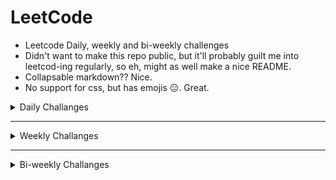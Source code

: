 # LeetCode 

- Leetcode Daily, weekly and bi-weekly challenges 
- Didn't want to make this repo public, but it'll probably guilt me into leetcod-ing regularly, so eh, might as well make a nice README.
- Collapsable markdown?? Nice.
- No support for css, but has emojis :expressionless:. Great. 

<!-------------- Daily challanges  ------------>

<details>
<summary>Daily Challanges </summary>

# Daily Challange 2021

*
   <details>
   <summary>Feb 2021 </summary>

   ## February 2021

   *
      <details>
      <summary> Feb 1: Number of 1 Bits</summary>

      ### 191. Number of 1 Bits
      
      A function that takes an unsigned integer and returns the number of '1' bits it has (also known as the Hamming weight).

      Click [here](https://leetcode.com/problems/number-of-1-bits/) for more details

      </details>

   *
      <details>
      <summary> Feb 2: Trimming a binary tree</summary>

      ### 669. Trimming a binary tree 

      Given the `root` of a binary search tree and the lowest and highest boundaries as `low` and `high`, trim the tree so that all its elements lies in `[low, high]`. Trimming the tree should not change the relative structure of the elements that will remain in the tree (i.e., any node's descendant should remain a descendant). It can be proven that there is a unique answer.

      Click [here](https://leetcode.com/problems/trim-a-binary-search-tree/) for more details

      </details>

   *
      <details>
      <summary> Feb 3: Linked List Cycle</summary>

      ### 141. Linked List Cycle

      Given `head`, the head of a linked list, determine if the linked list has a cycle in it.

      There is a cycle in a linked list if there is some node in the list that can be reached again by continuously following the `next` pointer. Internally, `pos` is used to denote the index of the node that tail's `next` pointer is connected to. **Note that `pos` is not passed as a parameter**.

      Click [here](https://leetcode.com/problems/linked-list-cycle/) for more details

      </details>

   *
      <details>
      <summary> Feb 4: Longest Harmonious Subsequence</summary>

      ### 594. Longest Harmonious Subsequence
      We define a harmonious array as an array where the difference between its maximum value and its minimum value is **exactly** 1.

      Given an integer array `nums`, return the *length of its longest harmonious subsequence among all its possible subsequences*.

      A **subsequence** of array is a sequence that can be derived from the array by deleting some or no elements without changing the order of the remaining elements.

      Click [here](https://leetcode.com/problems/longest-harmonious-subsequence/) for more details

      </details>
      
   *
      <details>
      <summary> Feb 5. Simplify Path</summary>

      ### 71. Simplify Path
      Given a string `path`, which is an **absolute path** (starting with a slash `'/'`) to a file or directory in a Unix-style file system, convert it to the simplified **canonical path**.

      - `'.'` : current directory 
      - `'..'`: refers to the directory up a level
      - `'//'`: treated as a single slash '/'
      - `'...'`: any other format of periods are treated as file/directory names.

      *Return the simplified **canonical path**.*

      Click [here](https://leetcode.com/problems/simplify-path/) for more details

      </details>

   *
      <details>
      <summary> Feb 6: Binary Tree Right Side View</summary>

      ### 199. Binary Tree Right Side View

      Given a binary tree, imagine yourself standing on the right side of it, return the values of the nodes you can see ordered from top to bottom.

      Click [here](https://leetcode.com/problems/binary-tree-right-side-view/) for more details

      </details>
      
   *
      <details>
      <summary> Feb 7: Peeking Iterator</summary>

      ### 284. Peeking Iterator 

      Given an Iterator class interface with methods: `next()` and `hasNext()`, design and implement a PeekingIterator that support the `peek()` operation -- it essentially peek() at the element that will be returned by the next call to next().

      Click [here](https://leetcode.com/problems/peeking-iterator/) for more details

      </details>

   *
      <details>
      <summary> Feb 8: Shortest Distance to a Character </summary>

      ### 821. Shortest Distance to a Character

      Given a string `s` and a character `c` that occurs in `s`, return an *array of integers answer* where `answer.length == s.length` and `answer[i]` is the shortest distance from `s[i]` to the character `c` in `s`.

      Click [here](https://leetcode.com/problems/shortest-distance-to-a-character/) for more details

      </details>

   *
      <details>
      <summary> Feb 9: Convert BST to Greater Tree</summary>

      ### 1038. Convert BST to Greater Tree
            
      Given the `root` of a Binary Search Tree (BST), convert it to a Greater Tree such that every key of the original BST is changed to the original key plus sum of all keys greater than the original key in BST.

      Click [here](https://leetcode.com/problems/binary-search-tree-to-greater-sum-tree/) for more details

      </details>

   *
      <details>
      <summary> Feb 10: Copy List with Random Pointer</summary>

      ### 138. Copy List with Random Pointer

      A linked list of length `n` is given such that each node contains an additional random pointer, which could point to any node in the list, or `null`.

      Construct a deep copy of the list. The deep copy should consist of exactly `n` brand new nodes, where each new node has its value set to the value of its corresponding original node. Both the `next` and `random` pointer of the new nodes should point to new nodes in the copied list such that the pointers in the original list and copied list represent the same list state. **None of the pointers in the new list should point to nodes in the original list**.
      

      Click [here](https://leetcode.com/problems/copy-list-with-random-pointer/) for more details

      </details>

   *
      <details>
      <summary> Feb 11: Valid Anagram</summary>

      ### 242. Valid Anagram

      Given two strings s and t , write a function to determine if t is an anagram of s.

      Click [here](https://leetcode.com/problems/valid-anagram/) for more details

      </details>

   *
      <details>
      <summary> Feb 12: Number of Steps to Reduce a Number to Zero</summary>

      ### 1342. Number of Steps to Reduce a Number to Zero
      
      Given a non-negative integer num, return the number of steps to reduce it to zero. If the current number is even, you have to divide it by 2, otherwise, you have to subtract 1 from it.

      Click [here](https://leetcode.com/problems/number-of-steps-to-reduce-a-number-to-zero/) for more details

      </details>

   *
      <details>
      <summary> Feb 13: Shortest Path in Binary Matrix</summary>

      ### 1091. Shortest Path in Binary Matrix
      
      In an N by N square grid, each cell is either empty (0) or blocked (1). Return the length of the shortest such clear path from top-left to bottom-right.  If such a path does not exist, return -1.

      Click [here](https://leetcode.com/problems/shortest-path-in-binary-matrix/) for more details

      </details>

   *
      <details>
      <summary> Feb 14: Is Graph Bipartite?</summary>

      ### 785. Is Graph Bipartite?
      
      There is an undirected graph with `n` nodes, where each node is numbered between `0` and `n - 1`.
      Return `true` if and only if it is *bipartite*.

      Click [here](https://leetcode.com/problems/is-graph-bipartite/) for more details

      </details>

   *
      <details>
      <summary> Feb 15: The K Weakest Rows in a Matrix</summary>

      ### 1337. The K Weakest Rows in a Matrix

      Given a `m * n` matrix `mat` of ones (representing soldiers) and zeros (representing civilians), return the indexes of the `k` weakest rows in the matrix ordered from the weakest to the strongest.

      Click [here](https://leetcode.com/problems/the-k-weakest-rows-in-a-matrix/) for more details

      </details>

   *
      <details>
      <summary> Feb 16: Letter Case Permutation</summary>

      ### 784. Letter Case Permutation

      Given a string S, we can transform every letter individually to be lowercase or uppercase to create another string.

      Return a list of all possible strings we could create. 

      Click [here](https://leetcode.com/problems/letter-case-permutation/) for more details

      </details>

   *
      <details>
      <summary> Feb 17: Container With Most Water</summary>

      ### 11. Container With Most Water

      Given n non-negative integers `a1, a2, ..., an` , where each represents a point at coordinate `(i, ai)`. `n` vertical lines are drawn such that the two endpoints of the line `i` is at `(i, ai)` and `(i, 0)`. Find two lines, which, together with the x-axis forms a container, such that the container contains the most water.

      Click [here](https://leetcode.com/problems/container-with-most-water/) for more details

      </details>

   *
      <details>
      <summary> Feb 18: Arithmetic Slices</summary>

      ### 413. Arithmetic Slices
      
      A sequence of numbers is called arithmetic if it consists of at least three elements and if the difference between any two consecutive elements is the same.

      Click [here](https://leetcode.com/problems/arithmetic-slices/) for more details

      </details>

   *
      <details>
      <summary> Feb 19: Minimum Remove to Make Valid Parentheses</summary>

      ### 1249. Minimum Remove to Make Valid Parentheses

      Given a string s of `'('` , `')'` and lowercase English characters. 

      Your task is to remove the minimum number of parentheses ( `'('` or `')'`, in any positions ) so that the resulting parentheses string is valid and return **any** valid string.

      Click [here](https://leetcode.com/problems/minimum-remove-to-make-valid-parentheses/) for more details

      </details>

   *
      <details>
      <summary> Feb 20: Roman to Integer</summary>

      ### 13. Roman to Integer

      Given a roman numeral, convert it to an integer.

      Click [here](https://leetcode.com/problems/roman-to-integer/) for more details

      </details>

   *
      <details>
      <summary> Feb 21: Broken calculator</summary>

      ### 991. Broken calculator

      On a broken calculator that has a number showing on its display, we can perform two operations.

      Click [here](https://leetcode.com/problems/broken-calculator/) for more details

      </details>

   *
      <details>
      <summary> Feb 22: Longest Word in Dictionary through Deleting</summary>

      ### 524. Longest Word in Dictionary through Deleting

      Given a string and a string dictionary, find the longest string in the dictionary that can be formed by deleting some characters of the given string. If there are more than one possible results, return the longest word with the smallest lexicographical order. If there is no possible result, return the empty string.

      Click [here](https://leetcode.com/problems/longest-word-in-dictionary-through-deleting/) for more details

      </details>

   *
      <details>
      <summary> Feb 23: Search a 2D Matrix II</summary>

      ### 240. Search a 2D Matrix II

      Write an efficient algorithm that searches for a target value in an m x n integer matrix. The matrix has the following properties.

      Click [here](https://leetcode.com/problems/search-a-2d-matrix-ii/) for more details

      </details>

   *
      <details>
      <summary> Feb 24: Score of Parentheses</summary>

      ### 856. Score of Parentheses

      Given a balanced parentheses string S, compute the score of the string based on the following rule:

      Click [here](https://leetcode.com/problems/score-of-parentheses/) for more details

      </details>

   *
      <details>
      <summary> Feb 25: Shortest unsorted continuous subarray</summary>

      ### 581. Shortest unsorted continuous subarray

      Click [here](https://leetcode.com/problems/shortest-unsorted-continuous-subarray/) for more details

      </details>

   *
      <details>
      <summary> Feb 26: Validate Stack Sequences</summary>

      ### 964. Validate Stack Sequences

      Click [here](https://leetcode.com/problems/validate-stack-sequences/) for more details

      </details>

   </details>

</details>

---

<!-------------- Weekly challanges  ------------>

<details>
<summary>Weekly Challanges</summary>

# Weekly Challenges

*
   <details>
   <summary>Weekly Contest 227</summary>

   ## Weekly Contest 227

   *
      <details>
      <summary>Check if Array Is Sorted and Rotated (3 points)</summary>

      ### 1752. Check if Array Is Sorted and Rotated

      Given an array `nums`, return `true` if the array was originally sorted in non-decreasing order, then rotated some number of positions (including zero). Otherwise, return `false`.

      There may be **duplicates** in the original array.

      Note: An array `A` rotated by `x` positions results in an array `B` of the same length such that `A[i] == B[(i+x) % A.length]`, where % is the modulo operation.

      Click [here](https://leetcode.com/problems/check-if-array-is-sorted-and-rotated/) for more details

      </details>

   *
      <details>
      <summary>Maximum Score From Removing Stones (4 points)</summary>

      ### 1753. Maximum Score From Removing Stones

      **Time limit exceeded**

      You are playing a solitaire game with three piles of stones of sizes `a`, `b`, and 'c' respectively. Each turn you choose two different non-empty piles, take one stone from each, and add 1 point to your score. The game stops when there are fewer than two non-empty piles (meaning there are no more available moves).

      Given three integers `a`, `b`, and `c`, return the maximum score you can get.

      Click [here](https://leetcode.com/problems/maximum-score-from-removing-stones/) for more details

      </details>

   *
      <details>
      <summary>Largest Merge Of Two Strings (5 points)</summary>

      ### 1754. Largest Merge Of Two Strings

      **Didnt do**

      Click [here](https://leetcode.com/problems/largest-merge-of-two-strings/) for more details

      </details>

   *
      <details>
      <summary>Closest Subsequence Sum (6 points)</summary>

      ### 1755. Closest Subsequence Sum

      **Didnt do**

      You are given an integer array `nums` and an integer `goal`.

      You want to choose a subsequence of `nums` such that the sum of its elements is the closest possible to `goal`. That is, if the `sum` of the subsequence's elements is sum, then you want to minimize the absolute difference `abs(sum - goal)`.

      Return the minimum possible value of `abs(sum - goal)`.


      Click [here](https://leetcode.com/contest/weekly-contest-227/problems/closest-subsequence-sum/) for more details

      </details>

   </details>

*
   <details>
   <summary>Weekly Contest 228</summary>

   ## Weekly Contest 228

   *
      <details>
      <summary>Minimum Changes To Make Alternating Binary String</summary>

      ### 1758. Minimum Changes To Make Alternating Binary String

      Click [here](https://leetcode.com/contest/weekly-contest-228/problems/minimum-changes-to-make-alternating-binary-string/) for more details

      </details>

   *
      <details>
      <summary>Count Number of Homogenous Substrings</summary>

      ### 1759. Count Number of Homogenous Substrings

      **Didnt do**

      Click [here](https://leetcode.com/contest/weekly-contest-228/problems/count-number-of-homogenous-substrings/) for more details

      </details>

   *
      <details>
      <summary>Minimum Limit of Balls in a Bag</summary>

      ### 1760. Minimum Limit of Balls in a Bag

      **Didnt do**

      Click [here](https://leetcode.com/contest/weekly-contest-228/problems/minimum-limit-of-balls-in-a-bag/) for more details

      </details>

   *
      <details>
      <summary>Minimum Degree of a Connected Trio in a Graph5</summary>

      ### 1761. Minimum Degree of a Connected Trio in a Graph5 

      **Didnt do**

      Click [here](https://leetcode.com/contest/weekly-contest-228/problems/minimum-degree-of-a-connected-trio-in-a-graph/) for more details

      </details>

   </details>
   
*
   <details>
   <summary>Weekly Contest 229</summary>

   ## Weekly Contest 228

   *
      <details>
      <summary>Merge Strings Alternately</summary>

      ### 1768. Merge Strings Alternately

      Click [here](https://leetcode.com/contest/weekly-contest-228/problems/minimum-changes-to-make-alternating-binary-string/) for more details

      </details>

   *
      <details>
      <summary>Minimum Number of Operations to Move All Balls to Each Box</summary>

      ### 1769. Minimum Number of Operations to Move All Balls to Each Box

      Click [here](https://leetcode.com/contest/weekly-contest-228/problems/count-number-of-homogenous-substrings/) for more details

      </details>

   *
      <details>
      <summary>Maximum Score from Performing Multiplication Operations</summary>

      ### 1770. Maximum Score from Performing Multiplication Operations

      **didnt work**

      Click [here](https://leetcode.com/contest/weekly-contest-228/problems/minimum-limit-of-balls-in-a-bag/) for more details

      </details>

   *
      <details>
      <summary>Maximize Palindrome Length From Subsequences</summary>

      ### 1771. Maximize Palindrome Length From Subsequences

      **Didnt do**

      Click [here](https://leetcode.com/contest/weekly-contest-228/problems/minimum-degree-of-a-connected-trio-in-a-graph/) for more details

      </details>

   </details>
</details>

---

<!-------------- Bi weekly challanges  ------------>

<details>
<summary>Bi-weekly Challanges </summary>

# Bi-weekly Challanges 

*
   <details>
   <summary>Bi-weekly Contest 45</summary>

   ## Bi-weekly Contest 45

   *
      <details>
      <summary>Sum of Unique Elements (3 points)</summary>

      ### 1748. Sum of Unique Elements

      You are given an integer array `nums`. The unique elements of an array are the elements that appear exactly once in the array.

      Return the sum of all the unique elements of `nums`.

      Click [here](https://leetcode.com/problems/sum-of-unique-elements/) for more details

      </details>

   *
      <details>
      <summary> Maximum Absolute Sum of Any Subarray (4 points)</summary>

      ### 1749. Maximum Absolute Sum of Any Subarray

      **Time limit exceeded**  

      You are given an integer array `nums`. The absolute sum of a subarray `[numsl, numsl+1, ..., numsr-1, numsr]` is `abs(numsl + numsl+1 + ... + numsr-1 + numsr)`.

      Return the maximum absolute sum of any (possibly empty) subarray of `nums`.
      
      Click [here](https://leetcode.com/problems/maximum-absolute-sum-of-any-subarray/) for more details

      </details>

   *
      <details>
      <summary>Minimum Length of String After Deleting Similar Ends (4 points)</summary>

      ### 1750. Minimum Length of String After Deleting Similar Ends

      Given a string s consisting only of characters `'a'`, `'b'`, and `'c'`. You are asked to apply the following algorithm on the string any number of times:

      - Pick a **non-empty** prefix from the string `s` where all the characters in the prefix are equal.
      - Pick a **non-empty** suffix from the string `s` where all the characters in this suffix are equal.
      - The prefix and the suffix should not intersect at any index.
      - The characters from the prefix and suffix must be the same.
      - Delete both the prefix and the suffix.
      
      Return the minimum length of s after performing the above operation any number of times (possibly zero times).

      Click [here](https://leetcode.com/problems/minimum-length-of-string-after-deleting-similar-ends/) for more details

      </details>

   *
      <details>
      <summary>Maximum Number of Events That Can Be Attended II (6 points)</summary>

      ### 1751. Maximum Number of Events That Can Be Attended II

      **Didnt do**

      You are given an array of `events` where `events[i] = [startDayi, endDayi, valuei]`. The ith event starts at startDayi and ends at endDayi, and if you attend this event, you will receive a value of valuei. You are also given an integer `k` which represents the maximum number of events you can attend.

      You can only attend one event at a time. If you choose to attend an event, you must attend the entire event. Note that the end day is inclusive: that is, you cannot attend two events where one of them starts and the other ends on the same day.

      Return the maximum sum of values that you can receive by attending events.

      Click [here](https://leetcode.com/problems/maximum-number-of-events-that-can-be-attended-ii/) for more details

      </details>

*
   <details>
   <summary>Bi-weekly Contest 46</summary>

   ## Bi-weekly Contest 46

   *
      <details>
      <summary>Longest Nice Substring (3 points)</summary>

      ### 1763. Longest Nice Substring

      **Didnt do**
      
      A string `s` is nice if, for every letter of the alphabet that `s` contains, it appears both in uppercase and lowercase. For example, `"abABB"` is nice because `'A'` and `'a'` appear, and `'B'` and `'b'` appear. However, `"abA"` is not because `'b'` appears, but `'B'` does not.

      Click [here](https://leetcode.com/problems/longest-nice-substring/) for more details

      </details>

   *
      <details>
      <summary> Form Array by Concatenating Subarrays of Another Array (4 points)</summary>

      ### 1764. Form Array by Concatenating Subarrays of Another Array

      You are asked if you can choose `n` disjoint subarrays from the array `nums` such that the `ith` subarray is equal to `groups[i]` (0-indexed), and if `i > 0`, the `(i-1)th` subarray appears before the `ith` subarray in `nums` (i.e. the subarrays must be in the same order as `groups`).

      Click [here](https://leetcode.com/problems/form-array-by-concatenating-subarrays-of-another-array/) for more details

      </details>

   *
      <details>
      <summary> Map of Highest Peak (6 points)</summary>

      ### 1765. Map of Highest Peak

      You are given an integer matrix isWater of size m x n that represents a map of land and water cells.
      
      Click [here](https://leetcode.com/problems/map-of-highest-peak/) for more details

      </details>

   *
      <details>
      <summary> Tree of Coprimes (7 points)</summary>

      ### 1766. Tree of Coprimes 

      **Didnt do**

      There is a tree (i.e., a connected, undirected graph that has no cycles) consisting of n nodes numbered from 0 to n - 1 and exactly n - 1 edges. Each node has a value associated with it, and the root of the tree is node 0.

      Click [here](https://leetcode.com/problems/tree-of-coprimes/) for more details

      </details>

   </details>

</details>